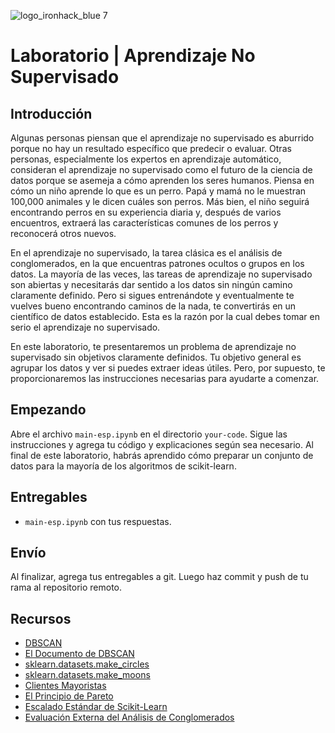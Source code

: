 ![logo_ironhack_blue 7](https://user-images.githubusercontent.com/23629340/40541063-a07a0a8a-601a-11e8-91b5-2f13e4e6b441.png)

# Laboratorio | Aprendizaje No Supervisado

## Introducción

Algunas personas piensan que el aprendizaje no supervisado es aburrido porque no hay un resultado específico que predecir o evaluar. Otras personas, especialmente los expertos en aprendizaje automático, consideran el aprendizaje no supervisado como el futuro de la ciencia de datos porque se asemeja a cómo aprenden los seres humanos. Piensa en cómo un niño aprende lo que es un perro. Papá y mamá no le muestran 100,000 animales y le dicen cuáles son perros. Más bien, el niño seguirá encontrando perros en su experiencia diaria y, después de varios encuentros, extraerá las características comunes de los perros y reconocerá otros nuevos.

En el aprendizaje no supervisado, la tarea clásica es el análisis de conglomerados, en la que encuentras patrones ocultos o grupos en los datos. La mayoría de las veces, las tareas de aprendizaje no supervisado son abiertas y necesitarás dar sentido a los datos sin ningún camino claramente definido. Pero si sigues entrenándote y eventualmente te vuelves bueno encontrando caminos de la nada, te convertirás en un científico de datos establecido. Esta es la razón por la cual debes tomar en serio el aprendizaje no supervisado.

En este laboratorio, te presentaremos un problema de aprendizaje no supervisado sin objetivos claramente definidos. Tu objetivo general es agrupar los datos y ver si puedes extraer ideas útiles. Pero, por supuesto, te proporcionaremos las instrucciones necesarias para ayudarte a comenzar.

## Empezando

Abre el archivo `main-esp.ipynb` en el directorio `your-code`. Sigue las instrucciones y agrega tu código y explicaciones según sea necesario. Al final de este laboratorio, habrás aprendido cómo preparar un conjunto de datos para la mayoría de los algoritmos de scikit-learn.

## Entregables

- `main-esp.ipynb` con tus respuestas.

## Envío

Al finalizar, agrega tus entregables a git. Luego haz commit y push de tu rama al repositorio remoto.

## Recursos

- [DBSCAN](https://en.wikipedia.org/wiki/DBSCAN)
- [El Documento de DBSCAN](https://www.aaai.org/Papers/KDD/1996/KDD96-037.pdf)
- [sklearn.datasets.make_circles](https://scikit-learn.org/stable/modules/generated/sklearn.datasets.make_circles.html)
- [sklearn.datasets.make_moons](https://scikit-learn.org/stable/modules/generated/sklearn.datasets.make_moons.html)
- [Clientes Mayoristas](https://archive.ics.uci.edu/ml/datasets/wholesale+customers)
- [El Principio de Pareto](https://en.wikipedia.org/wiki/Pareto_principle)
- [Escalado Estándar de Scikit-Learn](https://scikit-learn.org/stable/modules/generated/sklearn.preprocessing.StandardScaler.html#sklearn.preprocessing.StandardScaler)
- [Evaluación Externa del Análisis de Conglomerados](https://en.wikipedia.org/wiki/Cluster_analysis#External_evaluation)